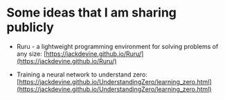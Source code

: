 # Some ideas that I am sharing publicly

* Ruru - a lightweight programming environment for solving problems of any size: [https://jackdevine.github.io/Ruru/](https://jackdevine.github.io/Ruru/)

* Training a neural network to understand zero: [https://jackdevine.github.io/UnderstandingZero/learning_zero.html](https://jackdevine.github.io/UnderstandingZero/learning_zero.html)
